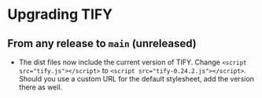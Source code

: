 # Upgrading TIFY

## From any release to `main` (unreleased)

- The dist files now include the current version of TIFY. Change `<script src="tify.js"></script>` to  `<script src="tify-0.24.2.js"></script>`. Should you use a custom URL for the default stylesheet, add the version there as well.
